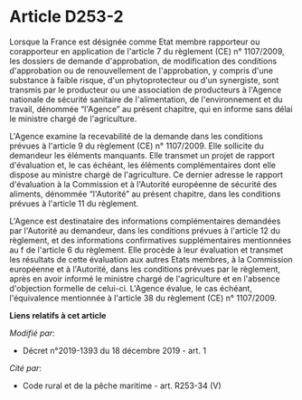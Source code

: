 # Article D253-2

Lorsque la France est désignée comme Etat membre rapporteur ou corapporteur en application de l'article 7 du règlement (CE)
n° 1107/2009, les dossiers de demande d'approbation, de modification des conditions d'approbation ou de renouvellement de
l'approbation, y compris d'une substance à faible risque, d'un phytoprotecteur ou d'un synergiste, sont transmis par le
producteur ou une association de producteurs à l'Agence nationale de sécurité sanitaire de l'alimentation, de l'environnement
et du travail, dénommée “l'Agence” au présent chapitre, qui en informe sans délai le ministre chargé de l'agriculture.

L'Agence examine la recevabilité de la demande dans les conditions prévues à l'article 9 du règlement (CE) n° 1107/2009. Elle
sollicite du demandeur les éléments manquants. Elle transmet un projet de rapport d'évaluation et, le cas échéant, les
éléments complémentaires dont elle dispose au ministre chargé de l'agriculture. Ce dernier adresse le rapport d'évaluation à
la Commission et à l'Autorité européenne de sécurité des aliments, dénommée “l'Autorité” au présent chapitre, dans les
conditions prévues à l'article 11 du règlement.

L'Agence est destinataire des informations complémentaires demandées par l'Autorité au demandeur, dans les conditions prévues
à l'article 12 du règlement, et des informations confirmatives supplémentaires mentionnées au f de l'article 6 du règlement.
Elle procède à leur évaluation et transmet les résultats de cette évaluation aux autres Etats membres, à la Commission
européenne et à l'Autorité, dans les conditions prévues par le règlement, après en avoir informé le ministre chargé de
l'agriculture et en l'absence d'objection formelle de celui-ci. L'Agence évalue, le cas échéant, l'équivalence mentionnée à
l'article 38 du règlement (CE) n° 1107/2009.

**Liens relatifs à cet article**

_Modifié par_:

  - Décret n°2019-1393 du 18 décembre 2019 - art. 1

_Cité par_:

  - Code rural et de la pêche maritime - art. R253-34 (V)
